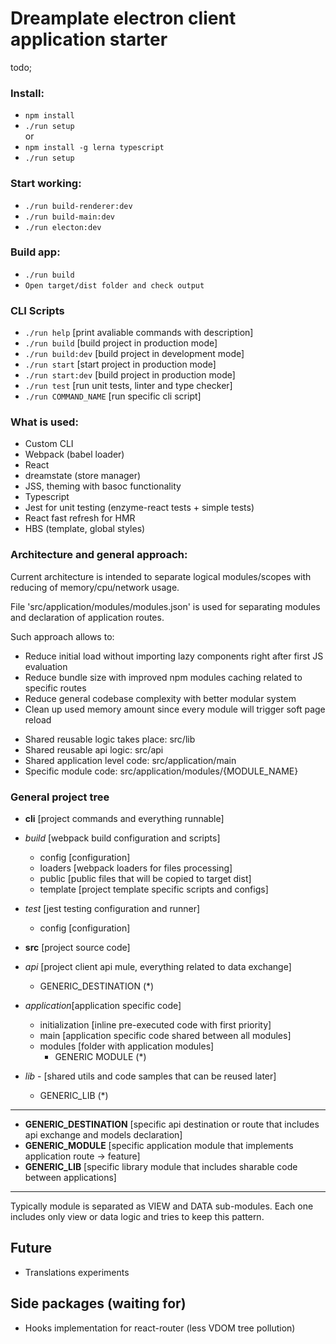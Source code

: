 # Dreamplate electron client application starter

todo;

### Install:
- `npm install`
- `./run setup` <br/>
  or
- `npm install -g lerna typescript`
- `./run setup`

### Start working:
- `./run build-renderer:dev`
- `./run build-main:dev`
- `./run electon:dev`

### Build app:
- `./run build`
- `Open target/dist folder and check output`

### CLI Scripts
- `./run help` [print avaliable commands with description]
- `./run build` [build project in production mode]
- `./run build:dev` [build project in development mode]
- `./run start` [start project in production mode]
- `./run start:dev` [build project in production mode]
- `./run test` [run unit tests, linter and type checker]
- `./run COMMAND_NAME` [run specific cli script]

### What is used:
- Custom CLI
- Webpack (babel loader)
- React
- dreamstate (store manager)
- JSS, theming with basoc functionality
- Typescript
- Jest for unit testing (enzyme-react tests + simple tests)
- React fast refresh for HMR
- HBS (template, global styles)

### Architecture and general approach:

Current architecture is intended to separate logical modules/scopes with reducing of memory/cpu/network usage.

File 'src/application/modules/modules.json' is used for separating modules and declaration of application routes.

Such approach allows to:
- Reduce initial load without importing lazy components right after first JS evaluation
- Reduce bundle size with improved npm modules caching related to specific routes
- Reduce general codebase complexity with better modular system
- Clean up used memory amount since every module will trigger soft page reload

* Shared reusable logic takes place: src/lib
* Shared reusable api logic: src/api
* Shared application level code: src/application/main
* Specific module code: src/application/modules/{MODULE_NAME}

### General project tree

- **cli** [project commands and everything runnable]

- _build_ [webpack build configuration and scripts]
  - config [configuration]
  - loaders [webpack loaders for files processing]
  - public [public files that will be copied to target dist]
  - template [project template specific scripts and configs]

- _test_ [jest testing configuration and runner]
  - config [configuration]

- **src** [project source code]

- _api_ [project client api mule, everything related to data exchange]
  - GENERIC_DESTINATION (*)

- _application_[application specific code]
  - initialization [inline pre-executed code with first priority]
  - main [application specific code shared between all modules]
  - modules [folder with application modules]
    - GENERIC MODULE (*)

- _lib_ - [shared utils and code samples that can be reused later]
  - GENERIC_LIB (*)

---

+ **GENERIC_DESTINATION** [specific api destination or route that includes api exchange and models declaration]
+ **GENERIC_MODULE** [specific application module that implements application route -> feature]
+ **GENERIC_LIB** [specific library module that includes sharable code between applications]

--- 

Typically module is separated as VIEW and DATA sub-modules. Each one includes only view or data logic and tries to keep this pattern.

## Future
- Translations experiments

## Side packages (waiting for)
- Hooks implementation for react-router (less VDOM tree pollution)
